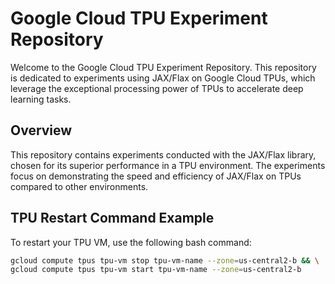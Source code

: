 # Google Cloud TPU Experiment Repository

Welcome to the Google Cloud TPU Experiment Repository. This repository is dedicated to experiments using JAX/Flax on Google Cloud TPUs, which leverage the exceptional processing power of TPUs to accelerate deep learning tasks.

## Overview

This repository contains experiments conducted with the JAX/Flax library, chosen for its superior performance in a TPU environment. The experiments focus on demonstrating the speed and efficiency of JAX/Flax on TPUs compared to other environments.


## TPU Restart Command Example
To restart your TPU VM, use the following bash command:
```bash
gcloud compute tpus tpu-vm stop tpu-vm-name --zone=us-central2-b && \
gcloud compute tpus tpu-vm start tpu-vm-name --zone=us-central2-b




